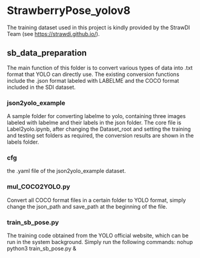 # StrawberryPose_yolov8
The training dataset used in this project is kindly provided by the StrawDI Team (see https://strawdi.github.io/).

## sb_data_preparation
The main function of this folder is to convert various types of data into .txt format that YOLO can directly use. 
The existing conversion functions include the .json format labeled with LABELME and the COCO format included in the SDI dataset.

### json2yolo_example
A sample folder for converting labelme to yolo, containing three images labeled with labelme and their labels in the json folder.
The core file is Label2yolo.ipynb, after changing the Dataset_root and setting the training and testing set folders as required, the conversion results are shown in the labels folder.

### cfg
the .yaml file of the  json2yolo_example dataset.

### mul_COCO2YOLO.py
Convert all COCO format files in a certain folder to YOLO format, simply change the json_path and save_path at the beginning of the file.

### train_sb_pose.py
The training code obtained from the YOLO official website, which can be run in the system background.
Simply run the following commands: nohup python3 train_sb_pose.py &
